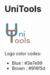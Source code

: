 # UniTools

<img height="84" width="84" src="https://github.com/fatherboard/UniTools/blob/master/Logos/UniTools%20Logo/UniTools%20Logo.png"/>

Logo color codes: 

* Blue  : #3e7e99
* Brown : #916f5d
